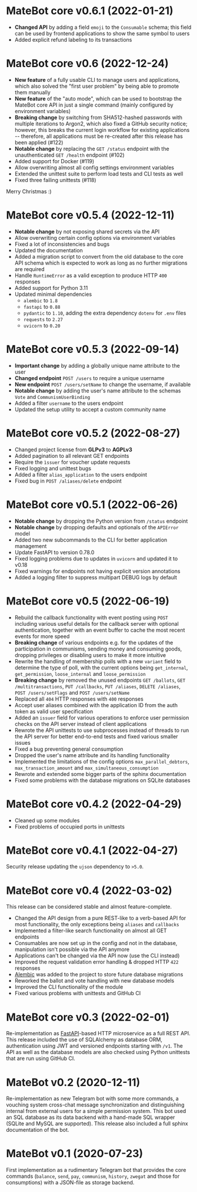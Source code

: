 # MateBot core v0.6.1 (2022-01-21)

- **Changed API** by adding a field `emoji` to the `Consumable` schema; this
  field can be used by frontend applications to show the same symbol to users
- Added explicit refund labeling to its transactions

# MateBot core v0.6 (2022-12-24)

- **New feature** of a fully usable CLI to manage users and applications, which
  also solved the "first user problem" by being able to promote them manually
- **New feature** of the "auto mode", which can be used to bootstrap the MateBot
  core API in just a single command (mainly configured by environment variables)
- **Breaking change** by switching from SHA512-hashed passwords with multiple
  iterations to Argon2, which also fixed a GitHub security notice; however,
  this breaks the current login workflow for existing applications -- therefore,
  all applications must be re-created after this release has been applied (#122)
- **Notable change** by replacing the `GET /status` endpoint with the
  unauthenticated `GET /health` endpoint (#102)
- Added support for Docker (#119)
- Allow overwriting almost all config settings environment variables
- Extended the unittest suite to perform load tests and CLI tests as well
- Fixed three failing unittests (#118)

Merry Christmas :)

# MateBot core v0.5.4 (2022-12-11)

- **Notable change** by not exposing shared secrets via the API
- Allow overwriting certain config options via environment variables
- Fixed a lot of inconsistencies and bugs
- Updated the documentation
- Added a migration script to convert from the old database to the core API
  schema which is expected to work as long as no further migrations are required
- Handle `RuntimeError` as a valid exception to produce HTTP `400` responses
- Added support for Python 3.11
- Updated minimal dependencies
  - `alembic` to `1.8`
  - `fastapi` to `0.88`
  - `pydantic` to `1.10`, adding the extra dependency `dotenv` for `.env` files
  - `requests` to `2.27`
  - `uvicorn` to `0.20`

# MateBot core v0.5.3 (2022-09-14)

- **Important change** by adding a globally unique name attribute to the user
- **Changed endpoint** `POST /users` to require a unique username
- **New endpoint** `POST /users/setName` to change the username, if available
- **Notable change** by adding the user's name attribute to the
  schemas `Vote` and `CommunismUserBinding`
- Added a filter `username` to the users endpoint
- Updated the setup utility to accept a custom community name

# MateBot core v0.5.2 (2022-08-27)

- Changed project license from **GLPv3** to **AGPLv3**
- Added pagination to all relevant GET endpoints
- Require the `ìssuer` for voucher update requests
- Fixed logging and unittest bugs
- Added a filter `alias_application` to the users endpoint
- Fixed bug in `POST /aliases/delete` endpoint

# MateBot core v0.5.1 (2022-06-26)

- **Notable change** by dropping the Python version from `/status` endpoint
- **Notable change** by dropping defaults and optionals of the `APIError` model
- Added two new subcommands to the CLI for better application management
- Update FastAPI to version 0.78.0
- Fixed logging problems due to updates in `uvicorn` and updated it to v0.18
- Fixed warnings for endpoints not having explicit version annotations
- Added a logging filter to suppress multipart DEBUG logs by default

# MateBot core v0.5 (2022-06-19)

- Rebuild the callback functionality with event posting using `POST` including
  various useful details for the callback server with optional authentication,
  together with an event buffer to cache the most recent events for more speed
- **Breaking change** of various endpoints e.g. for the updates of the
  participation in communisms, sending money and consuming goods, dropping
  privileges or disabling users to make it more intuitive
- Rewrite the handling of membership polls with a new `variant` field
  to determine the type of poll, with the current options being
  `get_internal`, `get_permission`, `loose_internal` and `loose_permission`
- **Breaking change** by removed the unused endpoints `GET /ballots`,
  `GET /multitransactions`, `PUT /callbacks`, `PUT /aliases`,
  `DELETE /aliases`, `POST /users/setFlags` and `POST /users/setName`
- Replaced all `404` HTTP responses with `400` responses
- Accept user aliases combined with the application ID from
  the auth token as valid user specification
- Added an `issuer` field for various operations to enforce user
  permission checks on the API server instead of client applications
- Rewrote the API unittests to use subprocesses instead of threads to run the
  API server for better end-to-end tests and fixed various smaller issues
- Fixed a bug preventing general consumption
- Dropped the user's name attribute and its handling functionality
- Implemented the limitations of the config options `max_parallel_debtors`,
  `max_transaction_amount` and `max_simultaneous_consumption`
- Rewrote and extended some bigger parts of the sphinx documentation
- Fixed some problems with the database migrations on SQLite databases

# MateBot core v0.4.2 (2022-04-29)

- Cleaned up some modules
- Fixed problems of occupied ports in unittests

# MateBot core v0.4.1 (2022-04-27)

Security release updating the `ujson` dependency to `>5.0`.

# MateBot core v0.4 (2022-03-02)

This release can be considered stable and almost feature-complete.

- Changed the API design from a pure REST-like to a verb-based API for
  most functionality, the only exceptions being `aliases` and `callbacks`
- Implemented a filter-like search functionality on almost all GET endpoints
- Consumables are now set up in the config and not in the database,
  manipulation isn't possible via the API anymore
- Applications can't be changed via the API now (use the CLI instead)
- Improved the request validation error handling & dropped HTTP `422` responses
- [Alembic](https://alembic.sqlalchemy.org) was added to the
  project to store future database migrations
- Reworked the ballot and vote handling with new database models
- Improved the CLI functionality of the module
- Fixed various problems with unittests and GitHub CI

# MateBot core v0.3 (2022-02-01)

Re-implementation as [FastAPI](https://fastapi.tiangolo.com)-based
HTTP microservice as a full REST API. This release included the use of
SQLAlchemy as database ORM, authentication using JWT and versioned
endpoints starting with `/v1`. The API as well as the database models
are also checked using Python unittests that are run using GitHub CI.

# MateBot v0.2 (2020-12-11)

Re-implementation as new Telegram bot with some more commands, a vouching
system cross-chat message synchronization and distinguishing internal from
external users for a simple permission system. This bot used an SQL database
as its data backend with a hand-made SQL wrapper (SQLite and MySQL are
supported). This release also included a full sphinx documentation of the bot.

# MateBot v0.1 (2020-07-23)

First implementation as a rudimentary Telegram bot that provides the core
commands (`balance`, `send`, `pay`, `communism`, `history`, `zwegat` and
those for consumptions) with a JSON-file as storage backend.
